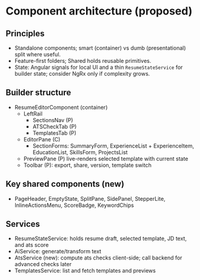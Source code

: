 # Component architecture (proposed)

## Principles
- Standalone components; smart (container) vs dumb (presentational) split where useful.
- Feature-first folders; Shared holds reusable primitives.
- State: Angular signals for local UI and a thin `ResumeStateService` for builder state; consider NgRx only if complexity grows.

## Builder structure
- ResumeEditorComponent (container)
  - LeftRail
    - SectionsNav (P)
    - ATSCheckTab (P)
    - TemplatesTab (P)
  - EditorPane (C)
    - SectionForms: SummaryForm, ExperienceList + ExperienceItem, EducationList, SkillsForm, ProjectsList
  - PreviewPane (P) live-renders selected template with current state
  - Toolbar (P): export, share, version, template switch

## Key shared components (new)
- PageHeader, EmptyState, SplitPane, SidePanel, StepperLite, InlineActionsMenu, ScoreBadge, KeywordChips

## Services
- ResumeStateService: holds resume draft, selected template, JD text, and ats score
- AiService: generate/transform text
- AtsService (new): compute ats checks client-side; call backend for advanced checks later
- TemplatesService: list and fetch templates and previews
